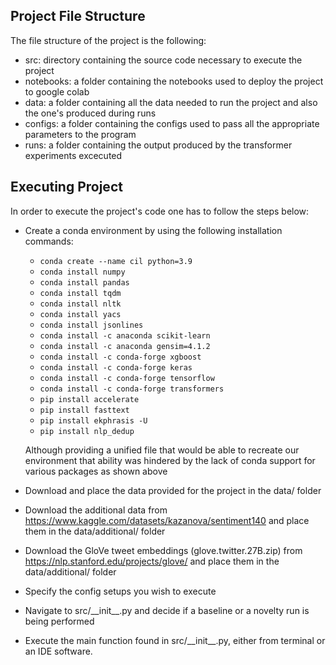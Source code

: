 ## Project File Structure

The file structure of the project is the following:
- src: directory containing the source code necessary to execute the project
- notebooks: a folder containing the notebooks used to deploy the project to google colab
- data: a folder containing all the data needed to run the project and also the one's produced during runs
- configs: a folder containing the configs used to pass all the appropriate parameters to the program
- runs: a folder containing the output produced by the transformer experiments excecuted

## Executing Project

In order to execute the project's code one has to follow the steps below:
- Create a conda environment by using the following installation commands:
   - ```conda create --name cil python=3.9```
   - ```conda install numpy```
   - ```conda install pandas```
   - ```conda install tqdm```
   - ```conda install nltk```
   - ```conda install yacs```
   - ```conda install jsonlines```
   - ```conda install -c anaconda scikit-learn```
   - ```conda install -c anaconda gensim=4.1.2```
   - ```conda install -c conda-forge xgboost```
   - ```conda install -c conda-forge keras```
   - ```conda install -c conda-forge tensorflow```
   - ```conda install -c conda-forge transformers```
   - ```pip install accelerate```
   - ```pip install fasttext```
   - ```pip install ekphrasis -U```
   - ```pip install nlp_dedup```
  
  Although providing a unified file that would be able to recreate our environment that 
  ability was hindered by the lack of conda support for various packages as shown above
- Download and place the data provided for the project in the data/ folder
- Download the additional data from https://www.kaggle.com/datasets/kazanova/sentiment140 and place them in the data/additional/ folder
- Download the GloVe tweet embeddings (glove.twitter.27B.zip) from https://nlp.stanford.edu/projects/glove/ and place them in the data/additional/ folder
- Specify the config setups you wish to execute
- Navigate to src/\_\_init__.py and decide if a baseline or a novelty run is being performed
- Execute the main function found in src/\_\_init__.py, either from terminal or an IDE software.